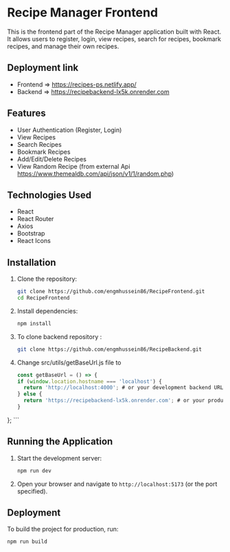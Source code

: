 # Recipe Manager Frontend

This is the frontend part of the Recipe Manager application built with React. It allows users to register, login, view recipes, search for recipes, bookmark recipes, and manage their own recipes.

## Deployment link

- Frontend => https://recipes-ps.netlify.app/
- Backend => https://recipebackend-lx5k.onrender.com

## Features

- User Authentication (Register, Login)
- View Recipes
- Search Recipes
- Bookmark Recipes
- Add/Edit/Delete Recipes
- View Random Recipe (from external Api https://www.themealdb.com/api/json/v1/1/random.php)

## Technologies Used

- React
- React Router
- Axios
- Bootstrap
- React Icons


## Installation

1. Clone the repository:

    ```sh
    git clone https://github.com/engmhussein86/RecipeFrontend.git
    cd RecipeFrontend
    ```

2. Install dependencies:

    ```sh
    npm install
    ```
3. To clone backend repository :

    ```sh
    git clone https://github.com/engmhussein86/RecipeBackend.git
    ```

4. Change src/utils/getBaseUrl.js file to

    ```getBaseUrl.js
    const getBaseUrl = () => {
    if (window.location.hostname === 'localhost') {
      return 'http://localhost:4000'; # or your development backend URL
    } else {
      return 'https://recipebackend-lx5k.onrender.com'; # or your production backend URL
    }
  }; 
    ```

## Running the Application

1. Start the development server:

    ```sh
    npm run dev
    ```

2. Open your browser and navigate to `http://localhost:5173` (or the port specified).

## Deployment

To build the project for production, run:

```sh
npm run build
